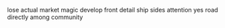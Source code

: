 lose actual market magic develop front detail ship sides attention yes road directly among community